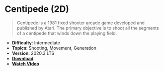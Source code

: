 # Centipede (2D)

> Centipede is a 1981 fixed shooter arcade game developed and published by Atari. The primary objective is to shoot all the segments of a centipede that winds down the playing field.

- **Difficulty**: Intermediate
- **Topics**: Shooting, Movement, Generation
- **Version**: 2020.3 LTS
- [**Download**](https://github.com/zigurous/unity-centipede-tutorial/archive/refs/heads/main.zip)
- [**Watch Video**](https://youtu.be/QvdEBjqw0a8)
